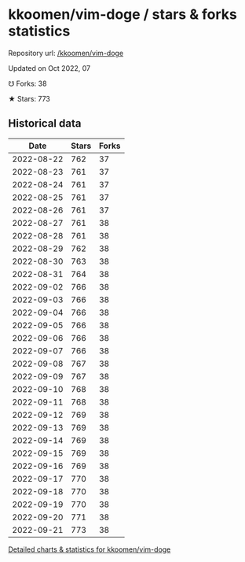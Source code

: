 # kkoomen/vim-doge / stars & forks statistics

Repository url: [/kkoomen/vim-doge](https://github.com/kkoomen/vim-doge)

Updated on Oct 2022, 07

☋ Forks: 38

★ Stars: 773

## Historical data
| Date | Stars | Forks |
|------|-------|-------|
| 2022-08-22 | 762 | 37 | 
| 2022-08-23 | 761 | 37 | 
| 2022-08-24 | 761 | 37 | 
| 2022-08-25 | 761 | 37 | 
| 2022-08-26 | 761 | 37 | 
| 2022-08-27 | 761 | 38 | 
| 2022-08-28 | 761 | 38 | 
| 2022-08-29 | 762 | 38 | 
| 2022-08-30 | 763 | 38 | 
| 2022-08-31 | 764 | 38 | 
| 2022-09-02 | 766 | 38 | 
| 2022-09-03 | 766 | 38 | 
| 2022-09-04 | 766 | 38 | 
| 2022-09-05 | 766 | 38 | 
| 2022-09-06 | 766 | 38 | 
| 2022-09-07 | 766 | 38 | 
| 2022-09-08 | 767 | 38 | 
| 2022-09-09 | 767 | 38 | 
| 2022-09-10 | 768 | 38 | 
| 2022-09-11 | 768 | 38 | 
| 2022-09-12 | 769 | 38 | 
| 2022-09-13 | 769 | 38 | 
| 2022-09-14 | 769 | 38 | 
| 2022-09-15 | 769 | 38 | 
| 2022-09-16 | 769 | 38 | 
| 2022-09-17 | 770 | 38 | 
| 2022-09-18 | 770 | 38 | 
| 2022-09-19 | 770 | 38 | 
| 2022-09-20 | 771 | 38 | 
| 2022-09-21 | 773 | 38 | 


[Detailed charts & statistics for kkoomen/vim-doge](https://reviewgithub.com/rep/kkoomen/vim-doge)
